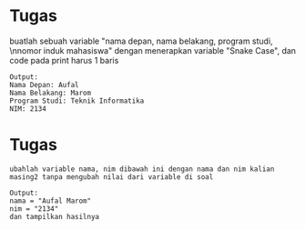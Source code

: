 # Tugas


buatlah sebuah variable "nama depan, nama belakang, program studi, \nnomor induk mahasiswa" dengan menerapkan variable "Snake Case", dan code pada print harus 1 baris

```
Output:
Nama Depan: Aufal
Nama Belakang: Marom
Program Studi: Teknik Informatika
NIM: 2134
```

# Tugas

```
ubahlah variable nama, nim dibawah ini dengan nama dan nim kalian masing2 tanpa mengubah nilai dari variable di soal

Output:
nama = "Aufal Marom"
nim = "2134"
dan tampilkan hasilnya
```
